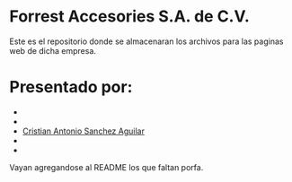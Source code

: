 # Forrest Accesories S.A. de C.V.

Este es el repositorio donde se almacenaran los archivos para las paginas web de dicha empresa.

# Presentado por:

* 
* 
* [Cristian Antonio Sanchez Aguilar](https://github.com/sancas)
* 
* 

Vayan agregandose al README los que faltan porfa.
